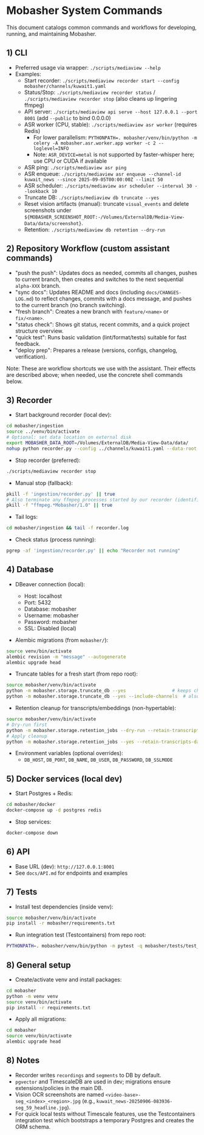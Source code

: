 # Mobasher System Commands

This document catalogs common commands and workflows for developing, running, and maintaining Mobasher.

## 1) CLI

- Preferred usage via wrapper: `./scripts/mediaview --help`
- Examples:
  - Start recorder: `./scripts/mediaview recorder start --config mobasher/channels/kuwait1.yaml`
  - Status/Stop: `./scripts/mediaview recorder status` / `./scripts/mediaview recorder stop` (also cleans up lingering ffmpeg)
  - API server: `./scripts/mediaview api serve --host 127.0.0.1 --port 8001` (add `--public` to bind 0.0.0.0)
  - ASR worker (CPU, stable): `./scripts/mediaview asr worker` (requires Redis)
    - For lower parallelism: `PYTHONPATH=. mobasher/venv/bin/python -m celery -A mobasher.asr.worker.app worker -c 2 --loglevel=INFO`
    - Note: `ASR_DEVICE=metal` is not supported by faster-whisper here; use CPU or CUDA if available
  - ASR ping: `./scripts/mediaview asr ping`
  - ASR enqueue: `./scripts/mediaview asr enqueue --channel-id kuwait_news --since 2025-09-05T00:00:00Z --limit 50`
  - ASR scheduler: `./scripts/mediaview asr scheduler --interval 30 --lookback 10`
  - Truncate DB: `./scripts/mediaview db truncate --yes`
  - Reset vision artifacts (manual): truncate `visual_events` and delete screenshots under `${MOBASHER_SCREENSHOT_ROOT:-/Volumes/ExternalDB/Media-View-Data/data/screenshot}`.
  - Retention: `./scripts/mediaview db retention --dry-run`

## 2) Repository Workflow (custom assistant commands)

- "push the push": Updates docs as needed, commits all changes, pushes to current branch, then creates and switches to the next sequential `alpha-XXX` branch.
- "sync docs": Updates README and docs (including `docs/CHANGES-LOG.md`) to reflect changes, commits with a docs message, and pushes to the current branch (no branch switching).
- "fresh branch": Creates a new branch with `feature/<name>` or `fix/<name>`.
- "status check": Shows git status, recent commits, and a quick project structure overview.
- "quick test": Runs basic validation (lint/format/tests) suitable for fast feedback.
- "deploy prep": Prepares a release (versions, configs, changelog, verification).

Note: These are workflow shortcuts we use with the assistant. Their effects are described above; when needed, use the concrete shell commands below.

## 3) Recorder

- Start background recorder (local dev):
```bash
cd mobasher/ingestion
source ../venv/bin/activate
# Optional: set data location on external disk
export MOBASHER_DATA_ROOT=/Volumes/ExternalDB/Media-View-Data/data/
nohup python recorder.py --config ../channels/kuwait1.yaml --data-root ${MOBASHER_DATA_ROOT:-../data} --heartbeat 15 > recorder.log 2>&1 &
```
- Stop recorder (preferred):
```bash
./scripts/mediaview recorder stop
```

- Manual stop (fallback):
```bash
pkill -f 'ingestion/recorder.py' || true
# Also terminate any ffmpeg processes started by our recorder (identified by UA)
pkill -f "ffmpeg.*Mobasher/1.0" || true
```
- Tail logs:
```bash
cd mobasher/ingestion && tail -f recorder.log
```

- Check status (process running):
```bash
pgrep -af 'ingestion/recorder.py' || echo "Recorder not running"
```

## 4) Database

- DBeaver connection (local):
  - Host: localhost
  - Port: 5432
  - Database: mobasher
  - Username: mobasher
  - Password: mobasher
  - SSL: Disabled (local)

- Alembic migrations (from `mobasher/`):
```bash
source venv/bin/activate
alembic revision -m "message" --autogenerate
alembic upgrade head
```

- Truncate tables for a fresh start (from repo root):
```bash
source mobasher/venv/bin/activate
python -m mobasher.storage.truncate_db --yes                 # keeps channels
python -m mobasher.storage.truncate_db --yes --include-channels  # also clears channels
```

- Retention cleanup for transcripts/embeddings (non-hypertable):
```bash
source mobasher/venv/bin/activate
# Dry-run first
python -m mobasher.storage.retention_jobs --dry-run --retain-transcripts-days 365 --retain-embeddings-days 365
# Apply cleanup
python -m mobasher.storage.retention_jobs --yes --retain-transcripts-days 365 --retain-embeddings-days 365
```

- Environment variables (optional overrides):
  - `DB_HOST`, `DB_PORT`, `DB_NAME`, `DB_USER`, `DB_PASSWORD`, `DB_SSLMODE`

## 5) Docker services (local dev)

- Start Postgres + Redis:
```bash
cd mobasher/docker
docker-compose up -d postgres redis
```
- Stop services:
```bash
docker-compose down
```

## 6) API

- Base URL (dev): `http://127.0.0.1:8001`
- See `docs/API.md` for endpoints and examples

## 7) Tests

- Install test dependencies (inside venv):
```bash
source mobasher/venv/bin/activate
pip install -r mobasher/requirements.txt
```
- Run integration test (Testcontainers) from repo root:
```bash
PYTHONPATH=. mobasher/venv/bin/python -m pytest -q mobasher/tests/test_db_integration.py
```

## 8) General setup

- Create/activate venv and install packages:
```bash
cd mobasher
python -m venv venv
source venv/bin/activate
pip install -r requirements.txt
```

- Apply all migrations:
```bash
cd mobasher
source venv/bin/activate
alembic upgrade head
```

## 8) Notes

- Recorder writes `recordings` and `segments` to DB by default.
- `pgvector` and TimescaleDB are used in dev; migrations ensure extensions/policies in the main DB.
- Vision OCR screenshots are named `<video-base>-seg_<index>_<region>.jpg` (e.g., `kuwait_news-20250906-083936-seg_59_headline.jpg`).
- For quick local tests without Timescale features, use the Testcontainers integration test which bootstraps a temporary Postgres and creates the ORM schema.
